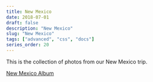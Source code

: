 ```yaml
---
title: New Mexico
date: 2018-07-01
draft: false
description: "New Mexico"
slug: "New Mexico"
tags: ["advanced", "css", "docs"]
series_order: 20
---
```


This is the collection of photos from our New Mexico trip.

[New Mexico Album](https://photos.app.goo.gl/VPYjU8Mf7vSweZgcA)
